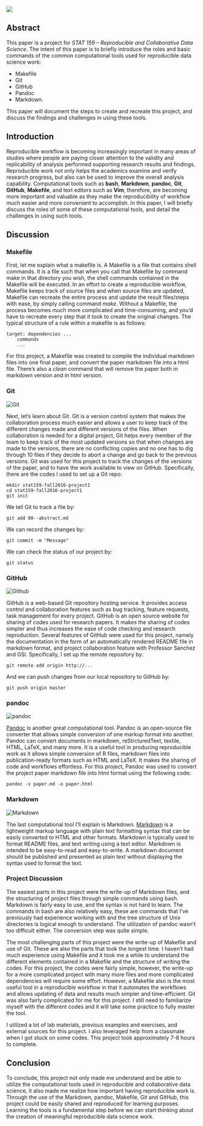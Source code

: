 ![](https://raw.githubusercontent.com/ucb-stat159/stat159-fall-2016/master/projects/proj01/images/stat159-logo.png)


## Abstract

This paper is a project for _STAT 159 – Reproducible and Collaborative Data Science_. The intent of this paper is to briefly introduce the roles and basic commands of the common computational tools used for reproducible data science work:
- Makefile
- Git
- GitHub
- Pandoc
- Markdown.

This paper will document the steps to create and recreate this project, and discuss the findings and challenges in using these tools.
## Introduction

Reproducible workflow is becoming increasingly important in many areas of studies where people are paying closer attention to the validity and replicability of analysis performed supporting research results and findings. Reproducible work not only helps the academics examine and verify research progress, but also can be used to improve the overall analysis capability. Computational tools such as **bash**, **Markdown**, **pandoc**, **Git**, **GitHub**, **Makefile**, and text editors such as **Vim**, therefore, are becoming more important and valuable as they make the reproducibility of workflow much easier and more convenient to accomplish. In this paper, I will briefly discuss the roles of some of these computational tools, and detail the challenges in using such tools.
## Discussion

### Makefile
First, let me explain what a makefile is. A Makefile is a file that contains shell commands. It is a file such that when you call that Makefile by command make in that directory you wish, the shell commands contained in the Makefile will be executed. In an effort to create a reproducible workflow, Makefile keeps track of source files and when source files are updated, Makefile can recreate the entire process and update the result files/steps with ease, by simply calling command _make_. Without a Makefile, the process becomes much more complicated and time-consuming, and you’d have to recreate every step that it took to create the original changes.
The typical structure of a rule within a makefile is as follows:
```
target: dependencies ...
	commands
	...
```
For this project, a Makefile was created to compile the individual markdown files into one final paper, and convert the paper markdown file into a html file. There’s also a _clean_ command that will remove the paper both in markdown version and in html version.

### Git
![Git](https://raw.githubusercontent.com/ucb-stat159/stat159-fall-2016/master/projects/proj01/images/git-logo.png)

Next, let’s learn about Git. Git is a version control system that makes the collaboration process much easier and allows a user to keep track of the different changes made and different versions of the files. When collaboration is needed for a digital project, Git helps every member of the team to keep track of the most updated versions so that when changes are made to the versions, there are no conflicting copies and no one has to dig through 10 files if they decide to abort a change and go back to the previous versions. Git was used for this project to track the changes of the versions of the paper, and to have the work available to view on GitHub. Specifically, there are the codes I used to set up a Git repo:
```
mkdir stat159-fall2016-project1
cd stat159-fall2016-project1
git init
```
We tell Git to track a file by:
```
git add 00--abstract.md
```
We can record the changes by:
```
git commit -m "Message"
```
We can check the status of our project by:
```
git status
```

### GitHub
![Github](https://raw.githubusercontent.com/ucb-stat159/stat159-fall-2016/master/projects/proj01/images/github-logo.png)

GitHub is a web-based Git repository hosting service. It provides access control and collaboration features such as bug tracking, feature requests, task management for every project. GitHub is an open source website for sharing of codes used for research papers. It makes the sharing of codes simpler and thus increases the ease of code checking and research reproduction. Several features of GitHub were used for this project, namely the documentation in the form of an automatically rendered README file in markdown format, and project collaboration feature with Professor Sanchez and GSI. Specifically, I set up the remote repository by:
```
git remote add origin http://...
```
And we can push changes from our local repository to GitHub by:
```
git push origin master
```

### pandoc
![pandoc](https://raw.githubusercontent.com/ucb-stat159/stat159-fall-2016/master/projects/proj01/images/pandoc-logo.png)

[Pandoc](http://pandoc.org/) is another great computational tool. Pandoc is an open-source file converter that allows simple conversion of one markup format into another. Pandoc can convert documents in markdown, reStrcturedText, textile, HTML, LaTeX, and many more. It is a useful tool in producing reproducible work as it allows simple conversion of R files, markdown files into publication-ready formats such as HTML and LaTeX. It makes the sharing of code and workflows effortless. For this project, Pandoc was used to convert the project paper markdown file into html format using the following code:
```
pandoc -s paper.md -o paper.html
```

### Markdown
![Markdown](https://raw.githubusercontent.com/ucb-stat159/stat159-fall-2016/master/projects/proj01/images/markdown-logo.png)

The last computational tool I’ll explain is Markdown. [Markdown](http://macdown.uranusjr.com) is a lightweight markup language with plain text formatting syntax that can be easily converted to HTML and other formats. Markdown is typically used to format README files, and text writing using a text editor. Markdown is intended to be easy-to-read and easy-to-write. A markdown document should be published and presented as plain text without displaying the syntax used to format the text.

### Project Discussion
The easiest parts in this project were the write-up of Markdown files, and the structuring of project files through simple commands using bash. Markdown is fairly easy to use, and the syntax is not hard to learn. The commands in bash are also relatively easy, these are commands that I’ve previously had experience working with and the tree structure of Unix directories is logical enough to understand. The utilization of pandoc wasn’t too difficult either. The conversion step was quite simple.

The most challenging parts of this project were the write-up of Makefile and use of Git. These are also the parts that took the longest time. I haven’t had much experience using Makefile and it took me a while to understand the different elements contained in a Makefile and the structure of writing the codes. For this project, the codes were fairly simple, however, the write-up for a more complicated project with many more files and more complicated dependencies will require some effort. However, a Makefile also is the most useful tool in a reproducible workflow in that it automates the workflows and allows updating of data and results much simpler and time-efficient. Git was also fairly complicated for me for this project. I still need to familiarize myself with the different codes and it will take some practice to fully master the tool.

I utilized a lot of lab materials, previous examples and exercises, and external sources for this project. I also leveraged help from a classmate when I got stuck on some codes. This project took approximately 7-8 hours to complete.
## Conclusion

To conclude, this project not only made me understand and be able to utilize the computational tools used in reproducible and collaborative data science, it also made me realize how important having reproducible work is. Through the use of the Markdown, pandoc, Makefile, Git and GitHub, this project could be easily shared and reproduced for learning purposes. Learning the tools is a fundamental step before we can start thinking about the creation of meaningful reproducible data science work.
